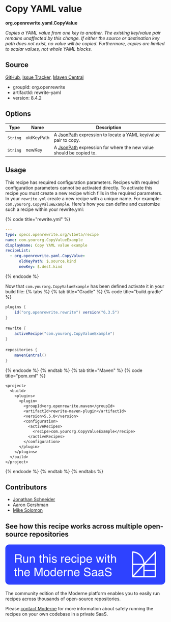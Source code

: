 # Copy YAML value

**org.openrewrite.yaml.CopyValue**

_Copies a YAML value from one key to another. The existing key/value pair remains unaffected by this change. If either the source or destination key path does not exist, no value will be copied. Furthermore, copies are limited to scalar values, not whole YAML blocks._

## Source

[GitHub](https://github.com/openrewrite/rewrite/blob/main/rewrite-yaml/src/main/java/org/openrewrite/yaml/CopyValue.java), [Issue Tracker](https://github.com/openrewrite/rewrite/issues), [Maven Central](https://central.sonatype.com/artifact/org.openrewrite/rewrite-yaml/8.4.2/jar)

* groupId: org.openrewrite
* artifactId: rewrite-yaml
* version: 8.4.2

## Options

| Type | Name | Description |
| -- | -- | -- |
| `String` | oldKeyPath | A [JsonPath](https://github.com/json-path/JsonPath) expression to locate a YAML key/value pair to copy. |
| `String` | newKey | A [JsonPath](https://github.com/json-path/JsonPath) expression for where the new value should be copied to. |


## Usage

This recipe has required configuration parameters. Recipes with required configuration parameters cannot be activated directly. To activate this recipe you must create a new recipe which fills in the required parameters. In your `rewrite.yml` create a new recipe with a unique name. For example: `com.yourorg.CopyValueExample`.
Here's how you can define and customize such a recipe within your rewrite.yml:

{% code title="rewrite.yml" %}
```yaml
---
type: specs.openrewrite.org/v1beta/recipe
name: com.yourorg.CopyValueExample
displayName: Copy YAML value example
recipeList:
  - org.openrewrite.yaml.CopyValue:
      oldKeyPath: $.source.kind
      newKey: $.dest.kind
```
{% endcode %}

Now that `com.yourorg.CopyValueExample` has been defined activate it in your build file:
{% tabs %}
{% tab title="Gradle" %}
{% code title="build.gradle" %}
```groovy
plugins {
    id("org.openrewrite.rewrite") version("6.3.5")
}

rewrite {
    activeRecipe("com.yourorg.CopyValueExample")
}

repositories {
    mavenCentral()
}
```
{% endcode %}
{% endtab %}
{% tab title="Maven" %}
{% code title="pom.xml" %}
```markup
<project>
  <build>
    <plugins>
      <plugin>
        <groupId>org.openrewrite.maven</groupId>
        <artifactId>rewrite-maven-plugin</artifactId>
        <version>5.5.0</version>
        <configuration>
          <activeRecipes>
            <recipe>com.yourorg.CopyValueExample</recipe>
          </activeRecipes>
        </configuration>
      </plugin>
    </plugins>
  </build>
</project>
```
{% endcode %}
{% endtab %}
{% endtabs %}

## Contributors
* [Jonathan Schneider](mailto:jkschneider@gmail.com)
* Aaron Gershman
* [Mike Solomon](mailto:mike@moderne.io)


## See how this recipe works across multiple open-source repositories

[![Moderne Link Image](/.gitbook/assets/ModerneRecipeButton.png)](https://app.moderne.io/recipes/org.openrewrite.yaml.CopyValue)

The community edition of the Moderne platform enables you to easily run recipes across thousands of open-source repositories.

Please [contact Moderne](https://moderne.io/product) for more information about safely running the recipes on your own codebase in a private SaaS.
